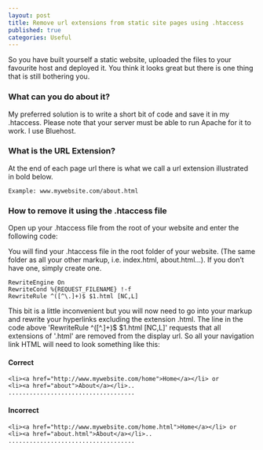 ```yaml
---
layout: post
title: Remove url extensions from static site pages using .htaccess
published: true
categories: Useful
---
```


So you have built yourself a static website, uploaded the files to your favourite host and deployed it. You think it looks great but there is one thing that is still bothering you.


### What can you do about it?
My preferred solution is to write a short bit of code and save it in my .htaccess. Please note that your server must be able to run Apache for it to work. I use Bluehost.


### What is the URL Extension?
At the end of each page url there is what we call a url extension illustrated in bold below.

    Example: www.mywebsite.com/about.html

### How to remove it using the .htaccess file

Open up your .htaccess file from the root of your website and enter the following code:

You will find your .htaccess file in the root folder of your website. (The same folder as all your other markup, i.e. index.html, about.html…). If you don’t have one, simply create one.

    RewriteEngine On
    RewriteCond %{REQUEST_FILENAME} !-f
    RewriteRule ^([^\.]+)$ $1.html [NC,L]

This bit is a little inconvenient but you will now need to go into your markup and rewrite your hyperlinks excluding the extension .html. The line in the code above 'RewriteRule ^([^\.]+)$ $1.html [NC,L]' requests that all extensions of '.html' are removed from the display url. So all your navigation link HTML will need to look something like this:

#### Correct

    <li><a href="http://www.mywebsite.com/home">Home</a></li> or
    <li><a href="about">About</a></li>..
    ....................................

#### Incorrect

    <li><a href="http://www.mywebsite.com/home.html">Home</a></li> or
    <li><a href="about.html">About</a></li>..
    ....................................
